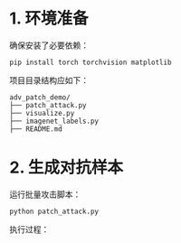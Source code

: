 # 1. 环境准备

确保安装了必要依赖：

```
pip install torch torchvision matplotlib
```

项目目录结构应如下：

```
adv_patch_demo/
├── patch_attack.py
├── visualize.py
├── imagenet_labels.py
├── README.md
```

# 2. 生成对抗样本

运行批量攻击脚本：

```
python patch_attack.py
```
执行过程：
